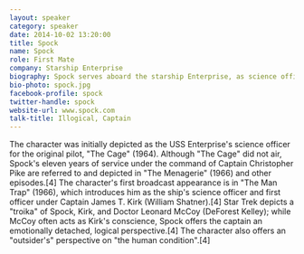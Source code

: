 ```yaml
---
layout: speaker
category: speaker
date: 2014-10-02 13:20:00
title: Spock
name: Spock
role: First Mate
company: Starship Enterprise
biography: Spock serves aboard the starship Enterprise, as science officer and first officer, and later as commanding officer of two iterations of the vessel. Spock's mixed human-Vulcan heritage serves as an important plot element in many of the character's appearances. Along with Captain James T. Kirk and Dr. Leonard "Bones" McCoy, he is one of the three central characters in the original Star Trek series and its films. After retiring from Starfleet, Spock serves as a Federation ambassador, contributing toward the détente between the Federation and the Klingon Empire. In his later years, he serves as Federation ambassador to the Romulan Star Empire and becomes involved in the ill-fated attempt to save Romulus from a supernova.
bio-photo: spock.jpg
facebook-profile: spock
twitter-handle: spock
website-url: www.spock.com
talk-title: Illogical, Captain
---
```


The character was initially depicted as the USS Enterprise's science officer for the original pilot, "The Cage" (1964). Although "The Cage" did not air, Spock's eleven years of service under the command of Captain Christopher Pike are referred to and depicted in "The Menagerie" (1966) and other episodes.[4] The character's first broadcast appearance is in "The Man Trap" (1966), which introduces him as the ship's science officer and first officer under Captain James T. Kirk (William Shatner).[4] Star Trek depicts a "troika" of Spock, Kirk, and Doctor Leonard McCoy (DeForest Kelley); while McCoy often acts as Kirk's conscience, Spock offers the captain an emotionally detached, logical perspective.[4] The character also offers an "outsider's" perspective on "the human condition".[4]